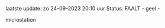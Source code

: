 laatste update: 
zo 24-09-2023 20:10   uur 
Status: FAALT - geel - 
<div class="service Y">microstation</div>
